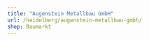 ```yaml
---
title: "Augenstein Metallbau GmbH"
url: /heidelberg/augenstein-metallbau-gmbh/
shop: Baumarkt
---
```

